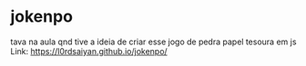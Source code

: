 # jokenpo
tava na aula qnd tive a ideia de criar esse jogo de pedra papel tesoura em js
Link: https://l0rdsaiyan.github.io/jokenpo/
